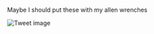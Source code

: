 Maybe I should put these with my allen wrenches


![Tweet image](/asset/crosspoast/Gy_MR21boAEIyPv.jpg)

